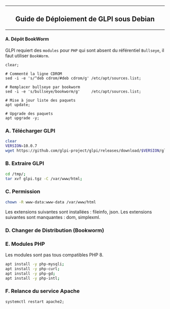 --------------------------------------------------------------------------------------------------------------------------------------------
## <p align='center'> Guide de Déploiement de GLPI sous Debian </p>

--------------------------------------------------------------------------------------------------------------------------------------------
#### A. Dépôt BookWorm
GLPI requiert des `modules` pour `PHP` qui sont absent du référentiel `Bullseye`, il faut utiliser `BookWorm`.

```
clear;

# Commenté la ligne CDROM
sed -i -e 's/^deb cdrom/#deb cdrom/g' /etc/apt/sources.list;

# Remplacer bullseye par bookworm
sed -i -e 's/bullseye/bookworm/g'     /etc/apt/sources.list;

# Mise à jour liste des paquets
apt update;

# Upgrade des paquets
apt upgrade -y;
```

### A. Télécharger GLPI
```bash
clear
VERSION=10.0.7
wget https://github.com/glpi-project/glpi/releases/download/$VERSION/glpi-$VERSION.tgz -O /tmp/glpi.tgz 2>/dev/null;
```

### B. Extraire GLPI
```bash
cd /tmp/;
tar xvf glpi.tgz -C /var/www/html;
```

### C. Permission
```bash
chown -R www-data:www-data /var/www/html
```

Les extensions suivantes sont installées : fileinfo, json.
Les extensions suivantes sont manquantes : dom, simplexml.


### D. Changer de Distribution (Bookworm)


### E. Modules PHP
Les modules sont pas tous compatibles PHP 8.
```bash
apt install -y php-mysqli;
apt install -y php-curl;
apt install -y php-gd;
apt install -y php-intl;
```

### F. Relance du service Apache
```
systemctl restart apache2;
```
